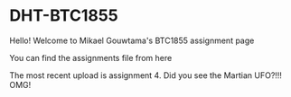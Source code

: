 # DHT-BTC1855

Hello! Welcome to Mikael Gouwtama's BTC1855 assignment page

You can find the assignments file from here

The most recent upload is assignment 4. Did you see the Martian UFO?!!! OMG!
